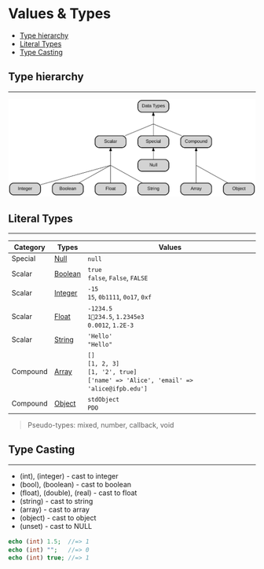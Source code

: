 # Values & Types

* [Type hierarchy](#type-hierarchy)
* [Literal Types](#literal-types)
* [Type Casting](#type-casting)

## Type hierarchy
---

![PHP’s type hierarchy](data-types.svg)

<!-- TODO http://exploringjs.com/impatient-js/ch_values.html#javascripts-type-hierarchy -->

## Literal Types
---

| Category | Types | Values |
|-|-|-|
| Special | [Null](http://php.net/manual/en/language.types.null.php) | `null` |
| Scalar | [Boolean](http://php.net/manual/en/language.types.boolean.php) | `true`<br>`false`, `False`, `FALSE` |
| Scalar | [Integer](http://php.net/manual/en/language.types.integer.php) | `-15`<br>`15`, `0b1111`, `0o17`, `0xf` |
| Scalar | [Float](http://php.net/manual/en/language.types.float.php) | `-1234.5`<br>`1234.5`, `1.2345e3`<br>`0.0012`, `1.2E-3` |
| Scalar | [String](http://php.net/manual/en/language.types.string.php) | `'Hello'`<br>`"Hello"` |
| Compound | [Array](http://php.net/manual/en/language.types.array.php) | `[]`<br>`[1, 2, 3]`<br>`[1, '2', true]`<br>`['name' => 'Alice', 'email' => 'alice@ifpb.edu']` |
| Compound | [Object](http://php.net/manual/en/language.types.object.php) | `stdObject`<br>`PDO` |


> Pseudo-types: mixed, number, callback, void

## Type Casting
---

* (int), (integer) - cast to integer
* (bool), (boolean) - cast to boolean
* (float), (double), (real) - cast to float
* (string) - cast to string
* (array) - cast to array
* (object) - cast to object
* (unset) - cast to NULL

```php
echo (int) 1.5;  //=> 1
echo (int) "";   //=> 0
echo (int) true; //=> 1
```